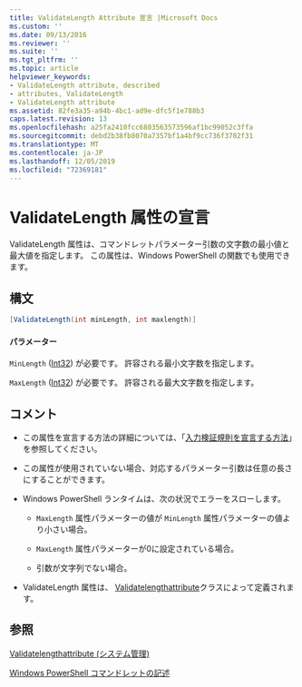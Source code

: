 ```yaml
---
title: ValidateLength Attribute 宣言 |Microsoft Docs
ms.custom: ''
ms.date: 09/13/2016
ms.reviewer: ''
ms.suite: ''
ms.tgt_pltfrm: ''
ms.topic: article
helpviewer_keywords:
- ValidateLength attribute, described
- attributes, ValidateLength
- ValidateLength attribute
ms.assetid: 82fe3a35-a94b-4bc1-ad9e-dfc5f1e788b3
caps.latest.revision: 13
ms.openlocfilehash: a25fa2410fcc6803563573596af1bc99052c3ffa
ms.sourcegitcommit: debd2b38fb8070a7357bf1a4bf9cc736f3702f31
ms.translationtype: MT
ms.contentlocale: ja-JP
ms.lasthandoff: 12/05/2019
ms.locfileid: "72369181"
---
```

# <a name="validatelength-attribute-declaration"></a>ValidateLength 属性の宣言

ValidateLength 属性は、コマンドレットパラメーター引数の文字数の最小値と最大値を指定します。 この属性は、Windows PowerShell の関数でも使用できます。

## <a name="syntax"></a>構文

```csharp
[ValidateLength(int minLength, int maxlength)]
```

#### <a name="parameters"></a>パラメーター

`MinLength` ([Int32](/dotnet/api/System.Int32)) が必要です。 許容される最小文字数を指定します。

`MaxLength` ([Int32](/dotnet/api/System.Int32)) が必要です。 許容される最大文字数を指定します。

## <a name="remarks"></a>コメント

- この属性を宣言する方法の詳細については、「[入力検証規則を宣言する方法](./how-to-validate-parameter-input.md)」を参照してください。

- この属性が使用されていない場合、対応するパラメーター引数は任意の長さにすることができます。

- Windows PowerShell ランタイムは、次の状況でエラーをスローします。

    - `MaxLength` 属性パラメーターの値が `MinLength` 属性パラメーターの値より小さい場合。

    - `MaxLength` 属性パラメーターが0に設定されている場合。

    - 引数が文字列でない場合。

- ValidateLength 属性は、 [Validatelengthattribute](/dotnet/api/System.Management.Automation.ValidateLengthAttribute)クラスによって定義されます。

## <a name="see-also"></a>参照

[Validatelengthattribute (システム管理)](/dotnet/api/System.Management.Automation.ValidateLengthAttribute)

[Windows PowerShell コマンドレットの記述](./writing-a-windows-powershell-cmdlet.md)
